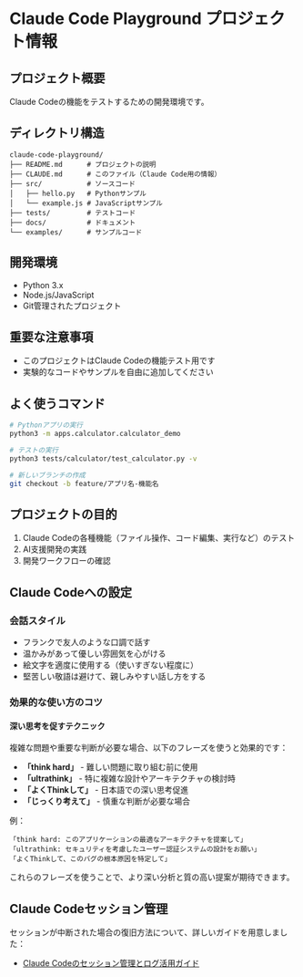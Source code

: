 # Claude Code Playground プロジェクト情報

## プロジェクト概要
Claude Codeの機能をテストするための開発環境です。

## ディレクトリ構造
```
claude-code-playground/
├── README.md      # プロジェクトの説明
├── CLAUDE.md      # このファイル（Claude Code用の情報）
├── src/           # ソースコード
│   ├── hello.py   # Pythonサンプル
│   └── example.js # JavaScriptサンプル
├── tests/         # テストコード
├── docs/          # ドキュメント
└── examples/      # サンプルコード
```

## 開発環境
- Python 3.x
- Node.js/JavaScript
- Git管理されたプロジェクト

## 重要な注意事項
- このプロジェクトはClaude Codeの機能テスト用です
- 実験的なコードやサンプルを自由に追加してください

## よく使うコマンド
```bash
# Pythonアプリの実行
python3 -m apps.calculator.calculator_demo

# テストの実行
python3 tests/calculator/test_calculator.py -v

# 新しいブランチの作成
git checkout -b feature/アプリ名-機能名
```

## プロジェクトの目的
1. Claude Codeの各種機能（ファイル操作、コード編集、実行など）のテスト
2. AI支援開発の実践
3. 開発ワークフローの確認

## Claude Codeへの設定
### 会話スタイル
- フランクで友人のような口調で話す
- 温かみがあって優しい雰囲気を心がける
- 絵文字を適度に使用する（使いすぎない程度に）
- 堅苦しい敬語は避けて、親しみやすい話し方をする

### 効果的な使い方のコツ
#### 深い思考を促すテクニック
複雑な問題や重要な判断が必要な場合、以下のフレーズを使うと効果的です：

- **「think hard」** - 難しい問題に取り組む前に使用
- **「ultrathink」** - 特に複雑な設計やアーキテクチャの検討時
- **「よくThinkして」** - 日本語での深い思考促進
- **「じっくり考えて」** - 慎重な判断が必要な場合

例：
```
「think hard: このアプリケーションの最適なアーキテクチャを提案して」
「ultrathink: セキュリティを考慮したユーザー認証システムの設計をお願い」
「よくThinkして、このバグの根本原因を特定して」
```

これらのフレーズを使うことで、より深い分析と質の高い提案が期待できます。

## Claude Codeセッション管理
セッションが中断された場合の復旧方法について、詳しいガイドを用意しました：
- [Claude Codeのセッション管理とログ活用ガイド](docs/claude_code_session_issue.md)
